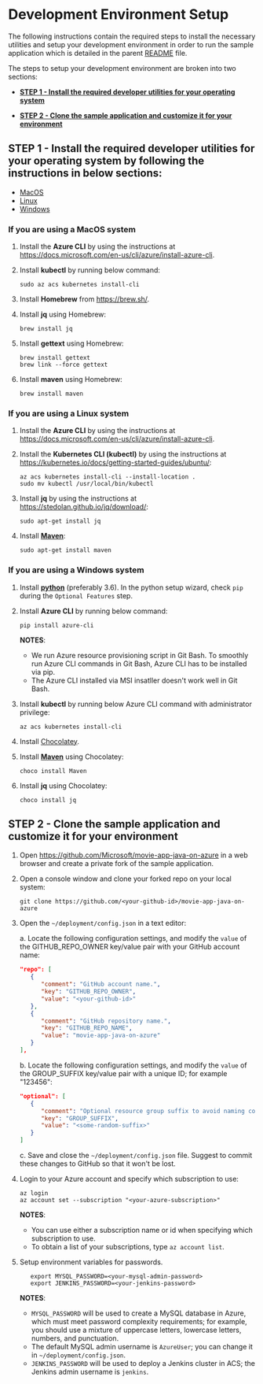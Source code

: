 # Development Environment Setup

The following instructions contain the required steps to install the necessary utilities and setup your development environment in order to run the sample application which is detailed in the parent [README](../README.md) file.

The steps to setup your development environment are broken into two sections:

* **[STEP 1 - Install the required developer utilities for your operating system](#step1)**

* **[STEP 2 - Clone the sample application and customize it for your environment](#step2)**

<a name="step1"></a>
## STEP 1 - Install the required developer utilities for your operating system by following the instructions in below sections:

   - [MacOS](#macos)
   - [Linux](#linux)
   - [Windows](#windows)

<a name="macos"></a>
### If you are using a MacOS system ###

1. Install the **Azure CLI** by using the instructions at <https://docs.microsoft.com/en-us/cli/azure/install-azure-cli>.

1. Install **kubectl** by running below command:

   ```shell
   sudo az acs kubernetes install-cli
   ```

1. Install **Homebrew** from <https://brew.sh/>.

1. Install **jq** using Homebrew:

   ```shell
   brew install jq
   ```

1. Install **gettext** using Homebrew:

   ```shell
   brew install gettext
   brew link --force gettext
   ```

1. Install **maven** using Homebrew:

   ```shell
   brew install maven
   ```

<a name="linux"></a>
### If you are using a Linux system ###

1. Install the **Azure CLI** by using the instructions at <https://docs.microsoft.com/en-us/cli/azure/install-azure-cli>.

1. Install the **Kubernetes CLI (kubectl)** by using the instructions at <https://kubernetes.io/docs/getting-started-guides/ubuntu/>:

   ```shell
   az acs kubernetes install-cli --install-location .
   sudo mv kubectl /usr/local/bin/kubectl
   ```

1. Install **jq** by using the instructions at <https://stedolan.github.io/jq/download/>:
   ```shell
   sudo apt-get install jq
   ```

1. Install **[Maven](http://maven.apache.org/)**:

   ```shell
   sudo apt-get install maven
   ```

<a name="windows"></a>
### If you are using a Windows system ###

1. Install **[python](https://www.python.org/downloads/windows/)** (preferably 3.6). In the python setup wizard, check `pip` during the `Optional Features` step.

1. Install **Azure CLI** by running below command:

   ```shell
   pip install azure-cli
   ```
   **NOTES**:
      * We run Azure resource provisioning script in Git Bash. To smoothly run Azure CLI commands in Git Bash, Azure CLI has to be installed via pip. 
      * The Azure CLI installed via MSI insatller doesn't work well in Git Bash. 

1. Install **kubectl** by running below Azure CLI command with administrator privilege:

   ```shell
   az acs kubernetes install-cli
   ```

1. Install [Chocolatey](https://chocolatey.org/).

1. Install **[Maven](http://maven.apache.org/)** using Chocolatey:

   ```shell
   choco install Maven
   ```

1. Install **jq** using Chocolatey:

   ```shell
   choco install jq
   ```

<a name="step2"></a>
## STEP 2 - Clone the sample application and customize it for your environment ##

1. Open https://github.com/Microsoft/movie-app-java-on-azure in a web browser and create a private fork of the sample application.

1. Open a console window and clone your forked repo on your local system:

   ```shell
   git clone https://github.com/<your-github-id>/movie-app-java-on-azure
   ```

1. Open the `~/deployment/config.json` in a text editor:

   a. Locate the following configuration settings, and modify the `value` of the GITHUB_REPO_OWNER key/value pair with your GitHub account name:

      ```json
      "repo": [
         {
            "comment": "GitHub account name.",
            "key": "GITHUB_REPO_OWNER",
            "value": "<your-github-id>"
         },
         {
            "comment": "GitHub repository name.",
            "key": "GITHUB_REPO_NAME",
            "value": "movie-app-java-on-azure"
         }
      ],
      ```

   b. Locate the following configuration settings, and modify the `value` of the GROUP_SUFFIX key/value pair with a unique ID; for example "123456":

      ```json
      "optional": [
         {
            "comment": "Optional resource group suffix to avoid naming conflict.",
            "key": "GROUP_SUFFIX",
            "value": "<some-random-suffix>"
         }
      ]
      ```

   c. Save and close the `~/deployment/config.json` file.
      Suggest to commit these changes to GitHub so that it won't be lost.

1. Login to your Azure account and specify which subscription to use:

   ```shell
   az login
   az account set --subscription "<your-azure-subscription>"
   ```

   **NOTES**:

      * You can use either a subscription name or id when specifying which subscription to use.
      * To obtain a list of your subscriptions, type `az account list`.

1. Setup environment variables for passwords.

   ```shell
      export MYSQL_PASSWORD=<your-mysql-admin-password>
      export JENKINS_PASSWORD=<your-jenkins-password>
   ```

   **NOTES**:

      * `MYSQL_PASSWORD` will be used to create a MySQL database in Azure, which must meet password complexity requirements; for example, you should use a mixture of uppercase letters, lowercase letters, numbers, and punctuation.
      * The default MySQL admin username is `AzureUser`; you can change it in `~/deployment/config.json`.
      * `JENKINS_PASSWORD` will be used to deploy a Jenkins cluster in ACS; the Jenkins admin username is `jenkins`.

<!--

**NOTE**: Follow the steps in the root-level README.md file instead of using the following steps.

1. Run the following command:

   ```bash
   source provision.sh
   ```

1. Wait for about 16 minutes till all resources are created.

   The IP of Jenkins server will be displayed at the end of the output. 

   During the installation, there might be prompt for your credential for elevated permission to install `kubectl`.

1. Go to the Jenkins server and login with username `jenkins` and password set in step 13.

1. Because our Repo is private right now, you will have to setup credentials to allow Jenkins enlist your repo. Click the pipeline job and configure it.

1. At the pipeline tab, add a new credential with your GitHub account and your personal access token.

   Refer to [GitHub document](https://help.github.com/articles/creating-a-personal-access-token-for-the-command-line/) for creating your personal access token.

1. After configuration is saved, click "build now" to trigger the first deployment of web-app and data-app.

1. When deployment is done, go to Azure Portal to find the URL of web-app traffic manager.

   Open the URL in browser, then you will see the home page of the web-app.

For more information about using GitHub with Jenkins, see [How to Start Working with the GitHub Plugin for Jenkins](https://www.blazemeter.com/blog/how-start-working-github-plugin-jenkins) for details on how to enable Jenkins triggers every time changes are pushed to GitHub.

-->